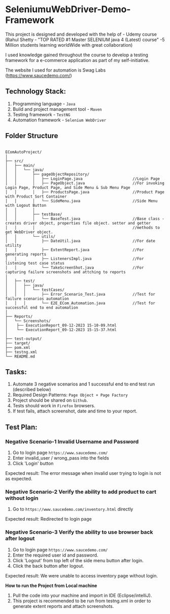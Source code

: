 # SeleniumuWebDriver-Demo-Framework

This project is designed and developed with the help of - 
Udemy course (Rahul Shetty - "TOP RATED #1 Master SELENIUM java 4 (Latest) course" -5 Million students learning worldWide with great collaboration)

I used knowledge gained throughout the course to develop a testing framework for a e-commerce application as part of my self-initiative.

The website I used for automation is Swag Labs (https://www.saucedemo.com/)

## Technology Stack:
1. Programming language - `Java`
2. Build and project management tool - `Maven`
3. Testing framework - `TestNG`
4. Automation framework - `Selenium WebDriver`

<h2 id="folder-structure">Folder Structure</h2>
<pre><code>
EComAutoProject/
│
├── src/
│   ├── main/
│   │   └── java/
│   │       ├── pageObjectRepository/
│   │       │   ├── LoginPage.java                      //Login Page 
│   │       │   ├── PageObject.java                     //For invoking Login Page, Product Page, and Side Menu & Sub Menu Page
│   │       │   ├── ProductsPage.java                   //Product Page with Product Sort Container
│   │       │   └── SideMenu.java                       //Side Menu with Logout Button
│   │       │
│   │       ├── testBase/
│   │       │   └── BaseTest.java                       //Base class - creates driver object, properties file object. setter and getter
│   │       │                                           //methods to get WebDriver object.
│   │       └── utils/
│   │           ├── DateUtil.java                       //For date utility 
│   │           ├── ExtentReport.java                   //For generating reports
│   │           ├── ListenersImpl.java                  //For listening test case status
│   │           └── TakeScreenShot.java                 //For capturing failure screenshots and attching to reports
│
│   ├── test/
│   │   ├── java/
│   │   │   └── testCases/
│   │   │       ├── Error_Scenario_Test.java            //Test for failure scenarios automation
│   │   │       └── E2E_ECom_Automation.java            //Test for successful end to end automation
│
├── Reports/
│   └── Screenshots/
│    ├── ExecutionReport_09-12-2023 15-10-09.html
│    └── ExecutionReport_09-12-2023 15-15-37.html
│
├── test-output/
├── target/
├── pom.xml
├── testng.xml
└── README.md
</code></pre>

## Tasks:
1. Automate 3 negative scenarios and 1 successful end to end test run (described below)
2. Required Design Patterns: `Page Object + Page Factory`
5. Project should be shared on `Github`.
6. Tests should work in `Firefox` browsers.
7. If test fails, attach screenshot, date and time to your report.

## Test Plan:
### Negative Scenario-1 Invalid Username and Password
1.	Go to login page `https://www.saucedemo.com/`
2.	Enter invalid_user / wrong_pass into the fields
3.	Click 'Login' button 

Expected result: The error message when invalid user trying to login is not as expected.

### Negative Scenario-2 Verify the ability to add product to cart without login 
1.	Go to `https://www.saucedemo.com/inventory.html` directly

Expected result: Redirected to login page

### Negative Scenario-3 Verify the ability to use browser back after logout
1.	Go to login page `https://www.saucedemo.com/`
2.	Enter the required user id and password.
3.	Click 'Logout' from top left of the side menu button after login.
4.	Click the back button after logout.

Expected result: We were unable to access inventory page without login.

**How to run the Project from Local machine**
1. Pull the code into your machine and import in IDE (Eclipse/intelliJ).
2. This project is recommended to be run from testng.xml in order to generate extent reports and attach screenshots.
